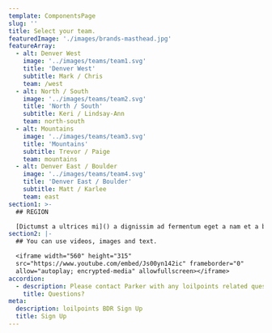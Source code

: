 ```yaml
---
template: ComponentsPage
slug: ''
title: Select your team.
featuredImage: './images/brands-masthead.jpg'
featureArray:
  - alt: Denver West
    image: '../images/teams/team1.svg'
    title: 'Denver West'
    subtitle: Mark / Chris
    team: /west
  - alt: North / South
    image: '../images/teams/team2.svg'
    title: 'North / South'
    subtitle: Keri / Lindsay-Ann
    team: north-south
  - alt: Mountains
    image: '../images/teams/team3.svg'
    title: 'Mountains'
    subtitle: Trevor / Paige
    team: mountains
  - alt: Denver East / Boulder
    image: '../images/teams/team4.svg'
    title: 'Denver East / Boulder'
    subtitle: Matt / Karlee
    team: east
section1: >-
  ## REGION

  [Dictumst a ultrices mi]() a dignissim ad fermentum eget a nam et a blandit
section2: |-
  ## You can use videos, images and text.

  <iframe width="560" height="315"
  src="https://www.youtube.com/embed/Js00yn142ic" frameborder="0"
  allow="autoplay; encrypted-media" allowfullscreen></iframe>
accordion:
  - description: Please contact Parker with any loilpoints related questions.
    title: Questions?
meta:
  description: loilpoints BDR Sign Up
  title: Sign Up
---
```

